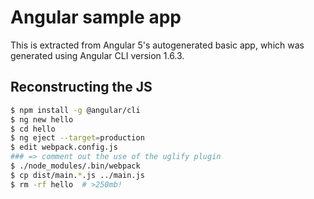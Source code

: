 # Angular sample app

This is extracted from Angular 5's autogenerated basic app, which was generated
using Angular CLI version 1.6.3.

## Reconstructing the JS

```sh
$ npm install -g @angular/cli
$ ng new hello
$ cd hello
$ ng eject --target=production
$ edit webpack.config.js
### => comment out the use of the uglify plugin
$ ./node_modules/.bin/webpack
$ cp dist/main.*.js ../main.js
$ rm -rf hello  # >250mb!
```
